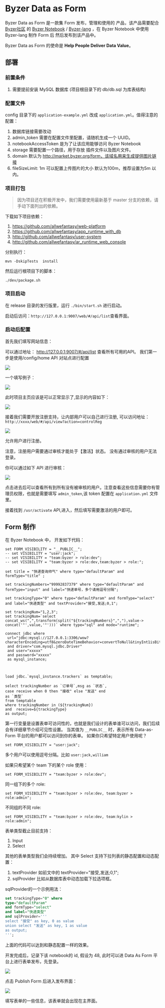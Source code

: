 # Byzer Data as Form

Byzer Data as Form 是一款集 Form 发布，管理和使用的 产品，该产品需要配合 [Byzer社区](https://byzer.org/) 的 
[Byzer Notebook](https://docs.byzer.org/#/byzer-notebook/zh-cn/) / [Byzer-lang](https://github.com/byzer-org/byzer-lang)
，在 Byzer Notebook 中使用  Byzer-lang 制作 Form 后 然后发布到该产品中。

Byzer Data as Form 的使命是 **Help People Deliver Data Value**。


## 部署

### 前置条件

1. 需要提前安装 MySQL 数据库 (项目根目录下的 db/db.sql 为库表结构)

### 配置文件

config 目录下的 `application-example.yml` 改成  `application.yml`。值得注意的配置：

1. 数据库链接需要改动
2. admin_token 需要在配置文件里配置，请随机生成一个 UUID。
3. notebookAccessToken 是为了让该应用能够访问 Byzer Notebook
4. storage 需要配置一个路径，用于存放 插件文件以及图片文件。
5. domain 默认为 http://market.byzer.org/form，该域名用来生成提供图片链接
6. fileSizeLimit: 1m  可以配置上传图片的大小 默认为100m，推荐设置为5m 以内。

### 项目打包
          
> 因为项目还在积极开发中，我们需要使用最新基于 master 分支的依赖，请手动下面列出的依赖。

下载如下项目依赖：

1. https://github.com/allwefantasy/web-platform
2. https://github.com/allwefantasy/app_runtime_with_db
3. http://github.com/allwefantasy/user-system
4. http://github.com/allwefantasy/ar_runtime_web_console

分别执行：

```
mvn -DskipTests  install
```

然后运行根项目下的脚本：

```
./dev/package.sh
```

### 项目启动

在 release 目录的发行版里，运行 `./bin/start.sh` 进行启动。


启动后访问：`http://127.0.0.1:9007/web/#/api/list`查看界面。

### 启动后配置

首先我们填写网站信息：

可以通过地址： http://127.0.0.1:9007/#/api/list 查看所有可用的API。 我们第一步是使用/config/home API 对站点进行配置

![](./images/img.png)

一个填写例子：

![](./images/img_2.png)

此时项目主页应该是可以正常显示了,显示的内容如下：

![](./images/img_1.png)
                         
接着我们需要开放注册支持，让内部用户可以自己进行注册,  可以访问地址： `http://xxxx/web/#/api/view?action=controlReg`

![](./images/img_3.png)

允许用户进行注册。

注意，注册用户需要通过审核才能处于【激活】状态。 没有通过审核的用户无法登录。

你可以通过如下 API 进行审核：

![](./images/img_5.png)

点击进去后可以查看所有到所有没有被审核的用户。注意查看这些信息需要你有管理员权限，也就是需要填写 `admin_token`,该 token 配置在 `application.yml`
文件里。

接着找到 `/usr/activate` API,进入，然后填写需要激活的用户即可。 


## Form 制作

在 Byzer Notebook 中， 开发如下代码：

```
set FORM_VISIBILITY = "__PUBLIC__";
-- set VISIBILITY = "user:jack";
-- set VISIBILITY = "team:byzer > role:dev";
-- set VISIBILITY = "team:byzer > role:dev,team:byzer > role:";

set title = "快递查询帅气" where type="defaultParam" and formType="title" ;

set trackingNumbers="99992837379" where type="defaultParam" and formType="input" and label="快递单号，多个请用逗号分隔";

set trackingType="0" where type="defaultParam" and formType="select" and label="快递类型" and textProvider="接受,发送;0,1";

set trackingNum="1,2,3";
set trackingNum=`select concat_ws(",",transform(split("${trackingNumbers}",","),value-> concat('"',value,'"')))` where type="sql" and mode="runtime";

connect jdbc where
 url="jdbc:mysql://127.0.0.1:3306/wow?characterEncoding=utf8&zeroDateTimeBehavior=convertToNull&tinyInt1isBit=false"
 and driver="com.mysql.jdbc.Driver"
 and user="xxxxx"
 and password="xxxxx"
 as mysql_instance;
 
 
 
load jdbc.`mysql_instance.trackers` as temptable; 

select trackingNumber as `订单号`,msg as `状态`, 
case receive when 0 then "接收" else "发送" end
as `类型` 
from temptable 
where trackingNumber in (${trackingNum}) 
and  receive=${trackingType}
as output;
```

第一行变量是设置表单可访问性的，也就是我们设计的表单谁可以访问，我们后续会有详细章节介绍可见性设置。 当其值为 `__PUBLIC__`  时，表示所有 Data-as-Form 平台的用户都可以访问到你的表单。
如果你只希望特定用户使用呢？
                   
```
set FORM_VISIBILITY = "user:jack";
```


多个用户可以使用逗号分隔。比如 `user:jack,william`

如果只希望某个 team 下的某个 role 使用：

```
set FORM_VISIBILITY = "team:byzer > role:dev";
```

同一组下的多个 role:

```
set FORM_VISIBILITY = "team:byzer > role:dev, team:byzer > role:admin";
```

不同组的不同 role:

```
set FORM_VISIBILITY = "team:byzer > role:dev, team:kylin > role:admin";
```


表单类型截止目前支持：

1. Input
2. Select

其他的表单类型我们会持续增加。
其中 Select 支持下拉列表的静态配置和动态配置：

1. textProvider  如前文中的   textProvider="接受,发送;0,1";
2.  sqlProvider  比如从数据库表中动态加载下拉选项框。

sqlProvider的一个示例用法：
       
```sql
set trackingType="0" where 
type="defaultParam" 
and formType="select" 
and label="快递类型" 
and sqlProvider='''
select "接受" as key, 0 as value 
union select "发送" as key, 1 as value 
as output;
''';
```

上面的代码可以达到和静态配置一样的效果。

开发完成后，记录下该 notebook的 id, 假设为 48, 此时可以进 Data As Form 平台上进行表单发布，先登录。

![](./images/img_6.png)


点击 Publish Form 后进入发布界面：

![](./images/img_7.png)

填写表单的一些信息，该表单就会出现在主界面。








